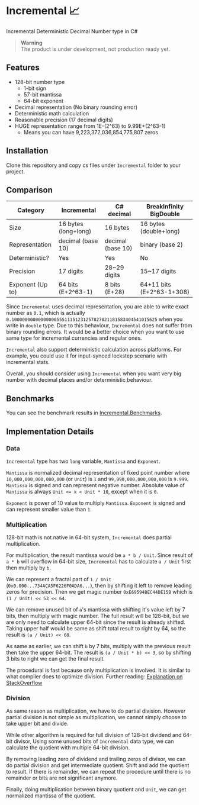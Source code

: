 # Incremental 📈
Incremental Deterministic Decimal Number type in C#

> **Warning**  
> The product is under development, not production ready yet.

## Features
* 128-bit number type
  * 1-bit sign
  * 57-bit mantissa
  * 64-bit exponent
* Decimal representation (No binary rounding error)
* Deterministic math calculation
* Reasonable precision (17 decimal digits)
* HUGE representation range from 1E-(2^63) to 9.99E+(2^63-1)
  * Means you can have 9,223,372,036,854,775,807 zeros

## Installation
Clone this repository and copy cs files under `Incremental` folder to your project.

## Comparison
| Category         | Incremental          | C# decimal       | BreakInfinity BigDouble   |
|------------------|----------------------|---------------|---------------------------|
| Size             | 16 bytes (long+long) | 16 bytes      | 16 bytes (double+long)    |
| Representation   | decimal (base 10)             | decimal (base 10)       | binary (base 2)                   |
| Deterministic?   | Yes                  | Yes           | No                        |
| Precision        | 17 digits            | 28~29 digits     | 15~17 digits                 |
| Exponent (Up to) | 64 bits (E+2^63-1)   | 8 bits (E+28) | 64+11 bits (E+2^63-1+308) |

Since `Incremental` uses decimal representation, you are able to write exact number as `0.1`,
which is actually `0.1000000000000000055511151231257827021181583404541015625` when you write in `double` type.
Due to this behaviour, `Incremental` does not suffer from binary rounding errors.
It would be a better choice when you want to use same type for incremental currencies and regular ones.

`Incremental` also support deterministic calculation across platforms.
For example, you could use it for input-synced lockstep scenario with incremental stats.

Overall, you should consider using `Incremental` when you want very big number with decimal places and/or deterministic behaviour.

## Benchmarks
You can see the benchmark results in [Incremental.Benchmarks](Incremental.Benchmarks).

## Implementation Details
### Data
`Incremental` type has two `long` variable, `Mantissa` and `Exponent`.

`Mantissa` is normalized decimal representation of fixed point number
where `10,000,000,000,000,000` (or `Unit`) is `1` and `99,990,000,000,000,000` is `9.999`.
`Mantissa` is signed and can represent negative number.
Absolute value of `Mantissa` is always `Unit <= x < Unit * 10`, except when it is `0`.

`Exponent` is power of 10 value to multiply `Mantissa`. `Exponent` is signed and can represent smaller value than `1`.

### Multiplication
128-bit math is not native in 64-bit system, `Incremental` does partial multiplication.

For multiplication, the result mantissa would be `a * b / Unit`.
Since result of `a * b` will overflow in 64-bit size, `Incremental` has to calculate `a / Unit` first then multiply by `b`.

We can represent a fractal part of `1 / Unit` (`0x0.000...734ACA5F6226F0ADA6...`), then by shifting it left to remove leading zeros for precision.
Then we get magic number `0xE69594BEC44DE15B` which is `(1 / Unit) << 53 << 64`.

We can remove unused bit of `a`'s mantissa with shifting it's value left by 7 bits, then multiply with magic number.
The full result will be 128-bit, but we are only need to calculate upper 64-bit since the result is already shifted.
Taking upper half would be same as shift total result to right by 64, so the result is `(a / Unit) << 60`.

As same as earlier, we can shift `b` by 7 bits, multiply with the previous result then take the upper 64-bit.
The result is `(a / Unit * b) << 3`, so by shifting 3 bits to right we can get the final result.

The procedural is fast because only multiplication is involved. It is similar to what compiler does to optimize division.
Further reading: [Explanation on StackOverflow](https://stackoverflow.com/questions/28868367/getting-the-high-part-of-64-bit-integer-multiplication)

### Division
As same reason as multiplication, we have to do partial division.
However partial division is not simple as multiplication, we cannot simply choose to take upper bit and divide.

While other algorithm is required for full division of 128-bit dividend and 64-bit divisor,
Using some unused bits of `Incremental` data type, we can calculate the quotient with multiple 64-bit division.

By removing leading zero of dividend and trailing zeros of divisor, we can do partial division and get intermediate quotient.
Shift and add the quotient to result. If there is remainder, we can repeat the procedure until there is no remainder or bits are not significant anymore.

Finally, doing multiplication between binary quotient and `Unit`, we can get normalized mantissa of the quotient.
